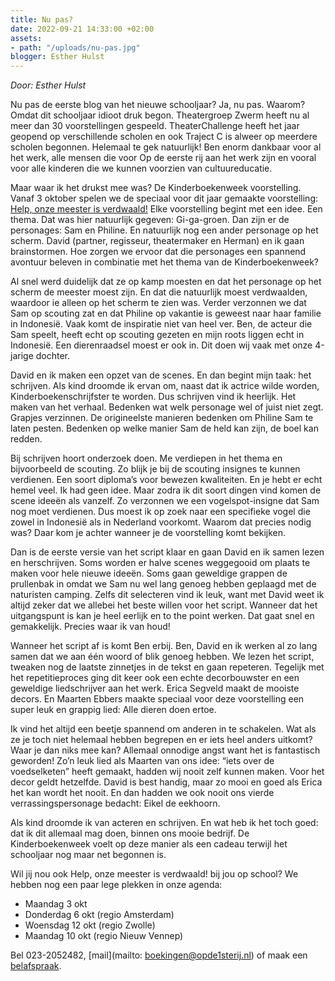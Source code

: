 ```yaml
---
title: Nu pas?
date: 2022-09-21 14:33:00 +02:00
assets:
- path: "/uploads/nu-pas.jpg"
blogger: Esther Hulst
---
```


*Door: Esther Hulst*

Nu pas de eerste blog van het nieuwe schooljaar? Ja, nu pas. Waarom? Omdat dit schooljaar idioot druk begon. Theatergroep Zwerm heeft nu al meer dan 30 voorstellingen gespeeld. TheaterChallenge heeft het jaar geopend op verschillende scholen en ook Traject C is alweer op meerdere scholen begonnen. Helemaal te gek natuurlijk! Ben enorm dankbaar voor al het werk, alle mensen die voor Op de eerste rij aan het werk zijn en vooral voor alle kinderen die we kunnen voorzien van cultuureducatie.

Maar waar ik het drukst mee was? De Kinderboekenweek voorstelling. Vanaf 3 oktober spelen we de speciaal voor dit jaar gemaakte voorstelling: [Help, onze meester is verdwaald!](https://www.opde1sterij.nl/theatergroep-zwerm/help-onze-meester-is-verdwaald/) Elke voorstelling begint met een idee. Een thema. Dat was hier natuurlijk gegeven: Gi-ga-groen. Dan zijn er de personages: Sam en Philine. En natuurlijk nog een ander personage op het scherm. David (partner, regisseur, theatermaker en Herman) en ik gaan brainstormen. Hoe zorgen we ervoor dat die personages een spannend avontuur beleven in combinatie met het thema van de Kinderboekenweek? 

Al snel werd duidelijk dat ze op kamp moesten en dat het personage op het scherm de meester moest zijn. En dat die natuurlijk moest verdwaalden, waardoor ie alleen op het scherm te zien was. Verder verzonnen we dat Sam op scouting zat en dat Philine op vakantie is geweest naar haar familie in Indonesië. Vaak komt de inspiratie niet van heel ver. Ben, de acteur die Sam speelt, heeft echt op scouting gezeten en mijn roots liggen echt in Indonesië. Een dierenraadsel moest er ook in. Dit doen wij vaak met onze 4-jarige dochter. 

David en ik maken een opzet van de scenes. En dan begint mijn taak: het schrijven. Als kind droomde ik ervan om, naast dat ik actrice wilde worden, Kinderboekenschrijfster te worden. Dus schrijven vind ik heerlijk. Het maken van het verhaal. Bedenken wat welk personage wel of juist niet zegt. Grapjes verzinnen. De origineelste manieren bedenken om Philine Sam te laten pesten. Bedenken op welke manier Sam de held kan zijn, de boel kan redden.

Bij schrijven hoort onderzoek doen. Me verdiepen in het thema en bijvoorbeeld de scouting. Zo blijk je bij de scouting insignes te kunnen verdienen. Een soort diploma’s voor bewezen kwaliteiten. En je hebt er echt hemel veel. Ik had geen idee. Maar zodra ik dit soort dingen vind komen de scene ideeën als vanzelf. Zo verzonnen we een vogelspot-insigne dat Sam nog moet verdienen. Dus moest ik op zoek naar een specifieke vogel die zowel in Indonesië als in Nederland voorkomt. Waarom dat precies nodig was? Daar kom je achter wanneer je de voorstelling komt bekijken.

Dan is de eerste versie van het script klaar en gaan David en ik samen lezen en herschrijven. Soms worden er halve scenes weggegooid om plaats te maken voor hele nieuwe ideeën. Soms gaan geweldige grappen de prullenbak in omdat we Sam nu wel lang genoeg hebben geplaagd met de naturisten camping. Zelfs dit selecteren vind  ik leuk, want met David weet ik altijd zeker dat we allebei het beste willen voor het script. Wanneer dat het uitgangspunt is kan je heel eerlijk en to the point werken. Dat gaat snel en gemakkelijk. Precies waar ik van houd!

Wanneer het script af is komt Ben erbij. Ben, David en ik werken al zo lang samen dat we aan één woord of blik genoeg hebben. We lezen het script, tweaken nog de laatste zinnetjes in de tekst en gaan repeteren. Tegelijk met het repetitieproces ging dit keer ook een echte decorbouwster en een geweldige liedschrijver aan het werk. Erica Segveld maakt de mooiste decors. En Maarten Ebbers maakte speciaal voor deze voorstelling een super leuk en grappig lied: Alle dieren doen ertoe. 

Ik vind het altijd een beetje spannend om anderen in te schakelen. Wat als ze je toch niet helemaal hebben begrepen en er iets heel anders uitkomt? Waar je dan niks mee kan? Allemaal onnodige angst want het is fantastisch geworden! Zo’n leuk lied als Maarten van ons idee: “iets over de voedselketen” heeft gemaakt, hadden wij nooit zelf kunnen maken. Voor het decor geldt hetzelfde. David is best handig, maar zo mooi en goed als Erica het kan wordt het nooit. En dan hadden we ook nooit ons vierde verrassingspersonage bedacht: Eikel de eekhoorn.

Als kind droomde ik van acteren en schrijven. En wat heb ik het toch goed: dat ik dit allemaal mag doen, binnen ons mooie bedrijf. De Kinderboekenweek voelt op deze manier als een cadeau terwijl het schooljaar nog maar net begonnen is.

Wil jij nou ook Help, onze meester is verdwaald! bij jou op school? We hebben nog een paar lege plekken in onze agenda: 
* Maandag 3 okt
* Donderdag 6 okt (regio Amsterdam)
* Woensdag 12 okt (regio Zwolle)
* Maandag 10 okt (regio Nieuw Vennep)

Bel 023-2052482, [mail](mailto: boekingen@opde1sterij.nl) of maak een [belafspraak](https://calendly.com/opde1sterij/bellen-voor-meer-info).